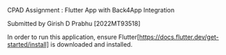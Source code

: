 CPAD Assignment : Flutter App with Back4App Integration

Submitted by Girish D Prabhu [2022MT93518]

In order to run this application, ensure Flutter[https://docs.flutter.dev/get-started/install] is downloaded and installed.


